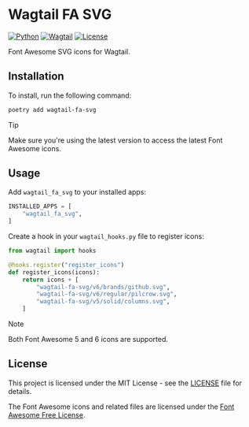 # Wagtail FA SVG

[![Python](https://img.shields.io/badge/python-3.10+-4d4076.svg)](https://www.python.org/downloads/)
[![Wagtail](https://img.shields.io/badge/wagtail-5.0+-4d4076)](https://github.com/wagtail/wagtail)
[![License](https://img.shields.io/badge/license-MIT-4d4076)](https://github.com/vsakkas/wagtail-fa-svg/blob/master/LICENSE)

Font Awesome SVG icons for Wagtail.

## Installation

To install, run the following command:

```bash
poetry add wagtail-fa-svg
```

> [!TIP]
> Make sure you're using the latest version to access the latest Font Awesome icons.

## Usage

Add `wagtail_fa_svg` to your installed apps:

```python
INSTALLED_APPS = [
    "wagtail_fa_svg",
]
```

Create a hook in your `wagtail_hooks.py` file to register icons:

```python
from wagtail import hooks

@hooks.register("register_icons")
def register_icons(icons):
    return icons + [
        "wagtail-fa-svg/v6/brands/github.svg",
        "wagtail-fa-svg/v6/regular/pilcrow.svg",
        "wagtail-fa-svg/v5/solid/columns.svg",
    ]
```

> [!NOTE]
> Both Font Awesome 5 and 6 icons are supported.

## License

This project is licensed under the MIT License - see the [LICENSE](https://github.com/vsakkas/wagtail-fa-svg/blob/master/LICENSE) file for details.

The Font Awesome icons and related files are licensed under the [Font Awesome Free License](https://fontawesome.com/license/free).
